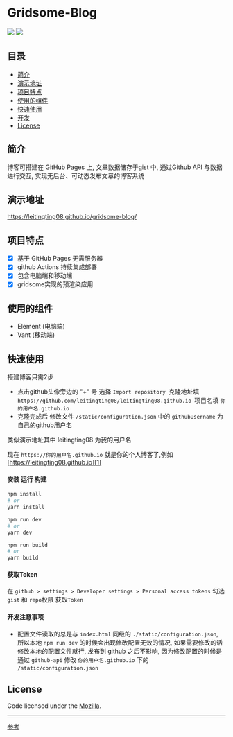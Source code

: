 # Gridsome-Blog

![](https://img.shields.io/github/languages/top/leitingting08/gridsome-blog.svg?style=flat)
![](https://img.shields.io/github/stars/leitingting08/gridsome-blog.svg?style=social)

## 目录
- [简介](#简介)
- [演示地址](#演示地址)
- [项目特点](#项目特点)
- [使用的组件](#使用的组件)
- [快速使用](#快速使用)
- [开发](#开发)
- [License](#License)

## 简介

博客可搭建在 GitHub Pages 上,
文章数据储存于gist 中, 通过Github API 与数据进行交互, 实现无后台、可动态发布文章的博客系统

## 演示地址
https://leitingting08.github.io/gridsome-blog/

## 项目特点

- [x] 基于 GitHub Pages 无需服务器
- [x] github Actions 持续集成部署
- [x] 包含电脑端和移动端
- [x] gridsome实现的预渲染应用

## 使用的组件

- Element (电脑端)
- Vant (移动端)

## 快速使用

搭建博客只需2步
- 点击github头像旁边的 "+" 号 选择 ```Import repository ```克隆地址填 ```https://github.com/leitingting08/leitingting08.github.io ```项目名填 ```你的用户名.github.io ```
- 克隆完成后 修改文件 ```/static/configuration.json``` 中的 ```githubUsername``` 为自己的github用户名

类似演示地址其中 leitingting08 为我的用户名


现在 ```https://你的用户名.github.io``` 就是你的个人博客了,例如[https://leitingting08.github.io][1]

#### 安装 运行 构建

```bash
npm install
# or
yarn install

npm run dev
# or
yarn dev

npm run build
# or
yarn build
```

#### 获取Token

在 ```github > settings > Developer settings > Personal access tokens```  勾选```gist``` 和 ```repo```权限 获取```Token```

#### 开发注意事项

- 配置文件读取的总是与 ```index.html``` 同级的 ```./static/configuration.json```, 所以本地 ```npm run dev``` 的时候会出现修改配置无效的情况, 如果需要修改的话修改本地的配置文件就行, 发布到 github 之后不影响, 因为修改配置的时候是通过 ```github-api``` 修改 ```你的用户名.github.io``` 下的 ```/static/configuration.json ```
## License

Code licensed under the [Mozilla](LICENSE).

------

[参考](https://leitingting08.github.io)